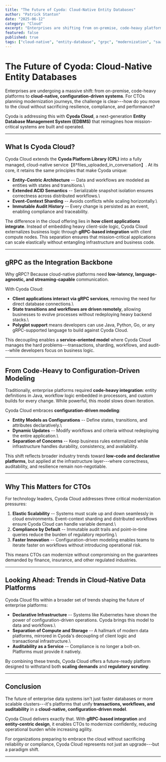 ```yaml
---
title: "The Future of Cyoda: Cloud-Native Entity Databases"
author: "Patrick Stanton"
date: "2025-06-12"
category: "Cloud"
excerpt: "Enterprises are shifting from on-premise, code-heavy platforms to cloud-native, configuration-driven systems. Discover how Cyoda Cloud reimagines mission-critical systems with a fully managed Entity Database Management System."
featured: false
published: true
tags: ["cloud-native", "entity-database", "grpc", "modernization", "saas"]
---
```


# The Future of Cyoda: Cloud-Native Entity Databases

Enterprises are undergoing a massive shift: from on-premise, code-heavy
platforms to **cloud-native, configuration-driven systems**. For CTOs
planning modernization journeys, the challenge is clear---how do you
move to the cloud without sacrificing resilience, compliance, and
performance?

Cyoda is addressing this with **Cyoda Cloud**, a next-generation
**Entity Database Management System (EDBMS)** that reimagines how
mission-critical systems are built and operated.

------------------------------------------------------------------------

## What Is Cyoda Cloud?

Cyoda Cloud extends the **Cyoda Platform Library (CPL)** into a fully
managed, cloud-native service【8†files_uploaded_in_conversation】. At
its core, it retains the same principles that make Cyoda unique:

-   **Entity-Centric Architecture** -- Data and workflows are modeled as
    entities with states and transitions.\
-   **Extended ACID Semantics** -- Serializable snapshot isolation
    ensures correctness across distributed workflows.\
-   **Event-Context Sharding** -- Avoids conflicts while scaling
    horizontally.\
-   **Immutable Audit History** -- Every change is persisted as an
    event, enabling compliance and traceability.

The difference in the cloud offering lies in **how client applications
integrate**. Instead of embedding heavy client-side logic, Cyoda Cloud
externalizes business logic through **gRPC-based integration** with
client compute nodes. This separation ensures that mission-critical
applications can scale elastically without entangling infrastructure and
business code.

------------------------------------------------------------------------

## gRPC as the Integration Backbone

Why gRPC? Because cloud-native platforms need **low-latency,
language-agnostic, and streaming-capable** communication.

With Cyoda Cloud:

-   **Client applications interact via gRPC services**, removing the
    need for direct database connections.\
-   **State transitions and workflows are driven remotely**, allowing
    businesses to evolve processes without redeploying heavy backend
    stacks.\
-   **Polyglot support** means developers can use Java, Python, Go, or
    any gRPC-supported language to build against Cyoda Cloud.

This decoupling enables a **service-oriented model** where Cyoda Cloud
manages the hard problems---transactions, sharding, workflows, and
audit---while developers focus on business logic.

------------------------------------------------------------------------

## From Code-Heavy to Configuration-Driven Modeling

Traditionally, enterprise platforms required **code-heavy integration**:
entity definitions in Java, workflow logic embedded in processors, and
custom builds for every change. While powerful, this model slows down
iteration.

Cyoda Cloud embraces **configuration-driven modeling**:

-   **Entity Models as Configurations** -- Define states, transitions,
    and attributes declaratively.\
-   **Dynamic Updates** -- Modify workflows and criteria without
    redeploying the entire application.\
-   **Separation of Concerns** -- Keep business rules externalized while
    infrastructure handles durability, consistency, and availability.

This shift reflects broader industry trends toward **low-code and
declarative platforms**, but applied at the infrastructure layer---where
correctness, auditability, and resilience remain non-negotiable.

------------------------------------------------------------------------

## Why This Matters for CTOs

For technology leaders, Cyoda Cloud addresses three critical
modernization pressures:

1.  **Elastic Scalability** -- Systems must scale up and down seamlessly
    in cloud environments. Event-context sharding and distributed
    workflows ensure Cyoda Cloud can handle variable demand.\
2.  **Compliance by Default** -- Immutable audit trails and
    point-in-time queries reduce the burden of regulatory reporting.\
3.  **Faster Innovation** -- Configuration-driven modeling enables teams
    to iterate faster on workflows without introducing operational risk.

This means CTOs can modernize without compromising on the guarantees
demanded by finance, insurance, and other regulated industries.

------------------------------------------------------------------------

## Looking Ahead: Trends in Cloud-Native Data Platforms

Cyoda Cloud fits within a broader set of trends shaping the future of
enterprise platforms:

-   **Declarative Infrastructure** -- Systems like Kubernetes have shown
    the power of configuration-driven operations. Cyoda brings this
    model to data and workflows.\
-   **Separation of Compute and Storage** -- A hallmark of modern data
    platforms, mirrored in Cyoda's decoupling of client logic and
    transactional infrastructure.\
-   **Auditability as a Service** -- Compliance is no longer a bolt-on.
    Platforms must provide it natively.

By combining these trends, Cyoda Cloud offers a future-ready platform
designed to withstand both **scaling demands** and **regulatory
scrutiny**.

------------------------------------------------------------------------

## Conclusion

The future of enterprise data systems isn't just faster databases or
more scalable clusters---it's platforms that unify **transactions,
workflows, and auditability** in a **cloud-native, configuration-driven
model**.

Cyoda Cloud delivers exactly that. With **gRPC-based integration** and
**entity-centric design**, it enables CTOs to modernize confidently,
reducing operational burden while increasing agility.

For organizations preparing to embrace the cloud without sacrificing
reliability or compliance, Cyoda Cloud represents not just an
upgrade---but a paradigm shift.

------------------------------------------------------------------------
